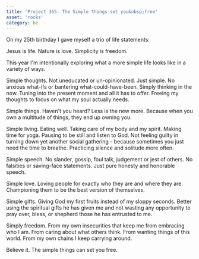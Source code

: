 ```yaml
---
title: 'Project 365: The Simple things set you&nbsp;free'
asset: 'rocks'
category: be
---
```


On my 25th birthday I gave myself a trio of life statements:

Jesus is life. Nature is love. Simplicity is freedom.

This year I'm intentionally exploring what a more simple life looks like in a variety of ways.

Simple thoughts. Not uneducated or un-opinionated. Just simple. No anxious what-ifs or bantering what-could-have-been. Simply thinking in the now. Tuning into the present moment and all it has to offer. Freeing my thoughts to focus on what my soul actually needs.

Simple things. Haven't you heard? Less is the new more. Because when you own a multitude of things, they end up owning you.

Simple living. Eating well. Taking care of my body and my spirit. Making time for yoga. Pausing to be still and listen to God. Not feeling guilty in turning down yet another social gathering - because sometimes you just need the time to breathe. Practicing silence and solitude more often.

Simple speech. No slander, gossip, foul talk, judgement or jest of others. No falsities or saving-face statements. Just pure honesty and honorable speech.

Simple love. Loving people for exactly who they are and where they are. Championing them to be the best version of themselves.

Simple gifts. Giving God my first fruits instead of my sloppy seconds. Better using the spiritual gifts he has given me and not wasting any opportunity to pray over, bless, or shepherd those he has entrusted to me.

Simply freedom. From my own insecurities that keep me from embracing who I am. From caring about what others think. From wanting things of this world. From my own chains I keep carrying around.

Believe it. The simple things can set you free.



